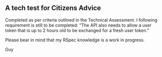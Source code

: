 ## A tech test for Citizens Advice

Completed as per criteria outlined in the Technical Assessment. I following requirement is still to be completed: "The API also needs to allow a user token that is up to 2 hours old to be exchanged for a fresh user token."

Please bear in mind that my RSpec knowledge is a work in progress.

Guy
